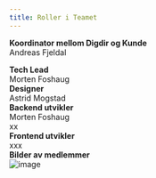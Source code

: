 ```yaml
---
title: Roller i Teamet
---
```


**Koordinator mellom Digdir og Kunde**  
Andreas Fjeldal

**Tech Lead**  
Morten Foshaug  
**Designer**  
Astrid Mogstad  
**Backend utvikler**  
Morten Foshaug  
xx  
**Frontend utvikler**  
xxx  
**Bilder av medlemmer**  
![image](https://user-images.githubusercontent.com/50205992/228356328-f7a8e190-aa03-44b0-b139-fb9eb2f2b11c.png)
